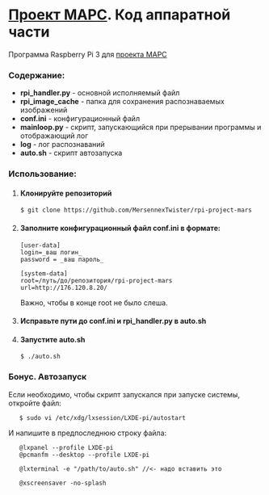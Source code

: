 # [Проект МАРС](http://176.120.8.20). Код аппаратной части

Программа Raspberry Pi 3 для [проекта МАРС](http://176.120.8.20)

### Содержание:
 - **rpi\_handler.py** - основной исполняемый файл
 - **rpi_image_cache** - папка для сохранения распознаваемых изображений
 - **conf.ini** - конфигурационный файл
 - **mainloop.py** - скрипт, запускающийся при прерывании программы и отображающий лог
 - **log** - лог распознаваний
 - **auto.sh** - скрипт автозапуска

 ### Использование:

 1. #### Клонируйте репозиторий
    
        $ git clone https://github.com/MersennexTwister/rpi-project-mars

 2. #### Заполните конфигурационный файл conf.ini в формате:

        [user-data]
        login=_ваш логин_
        password = _ваш пароль_

        [system-data]
        root=/путь/до/репозитория/rpi-project-mars
        url=http://176.120.8.20/

    Важно, чтобы в конце root не было слеша.

 3. #### Исправьте пути до conf.ini и rpi_handler.py в auto.sh

 4. #### Запустите auto.sh

        $ ./auto.sh


### Бонус. Автозапуск

Если необходимо, чтобы скрипт запускался при запуске системы, откройте файл:

       $ sudo vi /etc/xdg/lxsession/LXDE-pi/autostart

И напишите в предпоследнюю строку файла:

       @lxpanel --profile LXDE-pi
       @pcmanfm --desktop --profile LXDE-pi

       @lxterminal -e "/path/to/auto.sh" //<- надо вставить это

       @xscreensaver -no-splash